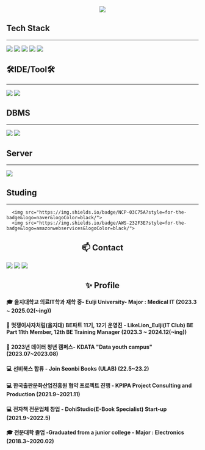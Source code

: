 <div align="center">
    <img src="https://capsule-render.vercel.app/api?type=soft&color=auto&height=200&section=header&text=Welcome%20to-nl-Choi%20Kyungtae's%20github.&fontSize=50" />
</div>


## Tech Stack
---
<img src="https://img.shields.io/badge/Java-ED8B00?style=for-the-badge&logo=openjdk&logoColor=white/">
 <img src="https://img.shields.io/badge/Springboot-6DB33F?style=for-the-badge&logo=springboot&logoColor=white"/>
 <img src="https://img.shields.io/badge/Spring-6DB33F?style=for-the-badge&logo=spring&logoColor=white/">
 <img src="https://img.shields.io/badge/Python-3776AB?style=for-the-badge&logo=python&logoColor=white/">
 <img src="https://img.shields.io/badge/R-276DC3?style=for-the-badge&logo=r&logoColor=white/">

## 🛠IDE/Tool🛠
---

<img src="https://img.shields.io/badge/Eclipse-2C2255?style=for-the-badge&logo=eclipse&logoColor=white/">
 <img src="https://img.shields.io/badge/IntelliJ_IDEA-000000.svg?style=for-the-badge&logo=intellij-idea&logoColor=white/">

## DBMS
---
<img src="https://img.shields.io/badge/MySQL-00000F?style=for-the-badge&logo=mysql&logoColor=white/">
<img src="https://img.shields.io/badge/H2-00000F?style=for-the-badge&logo=h2l&logoColor=white/">

## Server
---
<img src="https://img.shields.io/badge/Linux-FCC624?style=for-the-badge&logo=linux&logoColor=black/">

## Studing
---
      <img src="https://img.shields.io/badge/NCP-03C75A?style=for-the-badge&logo=naver&logoColor=black/">
      <img src="https://img.shields.io/badge/AWS-232F3E?style=for-the-badge&logo=amazonwebservices&logoColor=black/">
  </div>

   <div>
      <h2 style="text-align: center;">📫 Contact</h2>
      <a href="https://dohi-blog.tistory.com/68"><img src="https://img.shields.io/badge/Tistory-000000?style=for-the-badge&logo=tistory&logoColor=white/"></a>  
      <a href="https://www.instagram.com/rudxofj/"><img src="https://img.shields.io/badge/Instagram-E4405F?style=for-the-badge&logo=instagram&logoColor=white/"></a>
      <a href="mailto:kmam147@gmail.com"><img src="https://img.shields.io/badge/kmam147@gmail.com-D14836?style=for-the-badge&logo=gmail&logoColor=white"/></a>
   </div>
   <div>
       <h2 align="center">✨ Profile </h2>
        <h4 align="left"> 🎓 을지대학교 의료IT학과 재학 중- Eulji University- Major : Medical IT (2023.3 ~ 2025.02(~ing)) </h4>
        <h4 align="left"> 📖 멋쟁이사자처럼(을지대) BE파트 11기, 12기 운영진 - LikeLion_Eulji(IT Club) BE Part 11th Member, 12th BE Training Manager (2023.3 ~ 2024.12(~ing)) </h4>
        <h4 align="left"> 📖 2023년 데이터 청년 캠퍼스- KDATA "Data youth campus" (2023.07~2023.08) </h4>
        <h4 align="left"> 💻 선비북스 합류 - Join Seonbi Books (ULAB) (22.5~23.2) </h4>
        <h4 align="left"> 💻 한국출판문화산업진흥원 협약 프로젝트 진행 - KPIPA Project Consulting and Production (2021.9~2021.11) </h4>
        <h4 align="left"> 💻 전자책 전문업체 창업 - DohiStudio(E-Book Specialist) Start-up (2021.9~2022.5)  </h4>
        <h4 align="left"> 🎓 전문대학 졸업 -Graduated from a junior college - Major : Electronics (2018.3~2020.02) </h4>
   </div>




